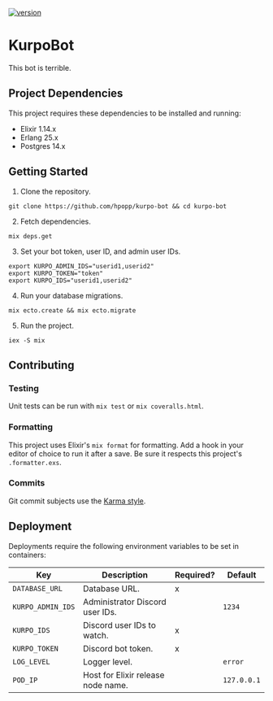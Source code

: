 [![version](https://img.shields.io/badge/version-0.3.0-orange.svg)](https://github.com/hpopp/kurpo-bot/commits/master)

# KurpoBot

This bot is terrible.

## Project Dependencies

This project requires these dependencies to be installed and running:

- Elixir 1.14.x
- Erlang 25.x
- Postgres 14.x

## Getting Started

1. Clone the repository.

```shell
git clone https://github.com/hpopp/kurpo-bot && cd kurpo-bot
```

2. Fetch dependencies.

```shell
mix deps.get
```

3. Set your bot token, user ID, and admin user IDs.

```shell
export KURPO_ADMIN_IDS="userid1,userid2"
export KURPO_TOKEN="token"
export KURPO_IDS="userid1,userid2"
```

4. Run your database migrations.

```
mix ecto.create && mix ecto.migrate
```

5. Run the project.

```
iex -S mix
```

## Contributing

### Testing

Unit tests can be run with `mix test` or `mix coveralls.html`.

### Formatting

This project uses Elixir's `mix format` for formatting. Add a hook in your editor of choice to
run it after a save. Be sure it respects this project's `.formatter.exs`.

### Commits

Git commit subjects use the [Karma style](http://karma-runner.github.io/5.0/dev/git-commit-msg.html).

## Deployment

Deployments require the following environment variables to be set in containers:

| Key               | Description                        | Required? | Default     |
| ----------------- | ---------------------------------- | --------- | ----------- |
| `DATABASE_URL`    | Database URL.                      | x         |             |
| `KURPO_ADMIN_IDS` | Administrator Discord user IDs.    |           | `1234`      |
| `KURPO_IDS`       | Discord user IDs to watch.         | x         |             |
| `KURPO_TOKEN`     | Discord bot token.                 | x         |             |
| `LOG_LEVEL`       | Logger level.                      |           | `error`     |
| `POD_IP`          | Host for Elixir release node name. |           | `127.0.0.1` |
